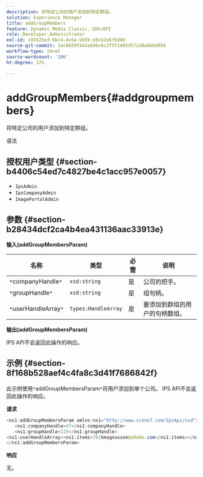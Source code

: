 ```yaml
---
description: 将特定公司的用户添加到特定群组。
solution: Experience Manager
title: addGroupMembers
feature: Dynamic Media Classic，SDK/API
role: Developer,Administrator
exl-id: c03525e3-6bc4-4c6a-bb5b-b0cb2e6f6d0d
source-git-commit: 1ec8b59f442eb96c6c3f5f1405d57a38a86bd056
workflow-type: tm+mt
source-wordcount: '106'
ht-degree: 12%

---
```


# addGroupMembers{#addgroupmembers}

将特定公司的用户添加到特定群组。

语法

## 授权用户类型 {#section-b4406c54ed7c4827be4c1acc957e0057}

* `IpsAdmin`
* `IpsCompanyAdmin`
* `ImagePortalAdmin`

## 参数 {#section-b28434dcf2ca4b4ea431136aac33913e}

**输入(addGroupMembersParam)**

| 名称 | 类型 | 必需 | 说明 |
|---|---|---|---|
| `*`companyHandle`*` | `xsd:string` | 是 | 公司的把手。 |
| `*`groupHandle`*` | `xsd:string` | 是 | 组句柄。 |
| `*`userHandleArray`*` | `types:HandleArray` | 是 | 要添加到群组的用户的句柄数组。 |

**输出(addGroupMembersParam)**

IPS API不会返回此操作的响应。

## 示例 {#section-8f168b528aef4c4fa8c3d41f7686842f}

此示例使用`*`addGroupMembersParam`*`将用户添加到单个公司。 IPS API不会返回此操作的响应。

**请求**

```java
<ns1:addGroupMembersParam xmlns:ns1="http://www.scene7.com/IpsApi/xsd">
   <ns1:companyHandle>47</ns1:companyHandle>
   <ns1:groupHandle>225</ns1:groupHandle>
<ns1:userHandleArray><ns1:items>70|kmagnusson@adobe.com</ns1:items></ns1:userHandleArray>
</ns1:addGroupMembersParam>
```

**响应**

无。
